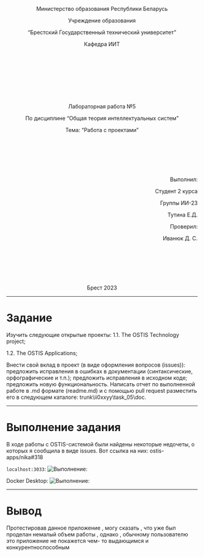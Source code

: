 <p align="center"> Министерство образования Республики Беларусь</p>
<p align="center">Учреждение образования</p>
<p align="center">“Брестский Государственный технический университет”</p>
<p align="center">Кафедра ИИТ</p>
<br><br><br><br><br><br><br>
<p align="center">Лабораторная работа №5</p>
<p align="center">По дисциплине “Общая теория интеллектуальных систем”</p>
<p align="center">Тема: “Работа с проектами”</p>
<br><br><br><br><br>
<p align="right">Выполнил:</p>
<p align="right">Студент 2 курса</p>
<p align="right">Группы ИИ-23</p>
<p align="right">Тутина Е.Д.</p>
<p align="right">Проверил:</p>
<p align="right">Иванюк Д. С.</p>
<br><br><br><br><br>
<p align="center">Брест 2023</p>


---

# Задание

Изучить следующие открытые проекты:
1.1. The OSTIS Technology project;

1.2. The OSTIS Applications;

Внести свой вклад в проект (в виде оформления вопросов (issues)):
предложить исправления в ошибках в документации (синтаксические, орфографические и т.п.);
предложить исправления в исходном коде;
предложить новую функциональность.
Написать отчет по выполненной работе в .md формате (readme.md) и с помощью pull request разместить его в следующем каталоге: trunk\ii0xxyy\task_05\doc.

---
# Выполнение задания

В ходе работы с OSTIS-системой были найдены некоторые недочеты, о которых я сообщила в виде issues. Вот ссылка на них: ostis-apps/nika#318


```localhost:3033```:
![Выполнение:](screen.jpg)



Docker Desktop:
![Выполнение:](screen3.jpg)

---
# Вывод 
Протестировав данное приложение , могу сказать , что уже был проделан немалый объем работы , однако , обычному пользователю это приложение не покажется чем- то выдающимся и конкурентноспособным
